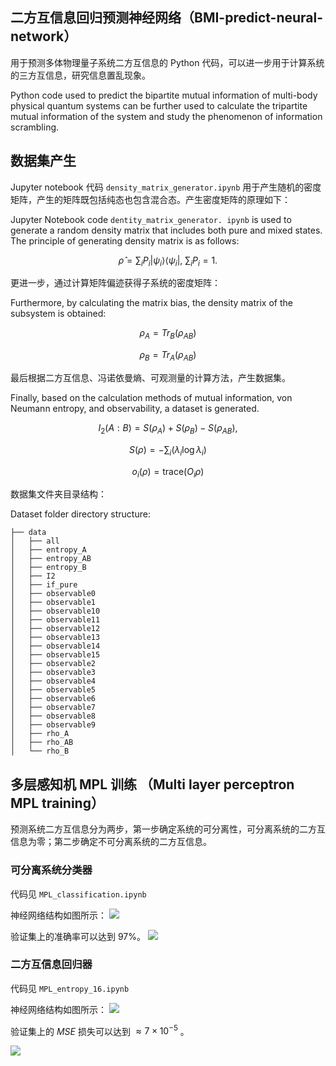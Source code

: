 ##  二方互信息回归预测神经网络（BMI-predict-neural-network）

用于预测多体物理量子系统二方互信息的 Python 代码，可以进一步用于计算系统的三方互信息，研究信息置乱现象。

Python code used to predict the bipartite mutual information of multi-body physical quantum systems can be further used to calculate the tripartite mutual information of the system and study the phenomenon of information scrambling.

## 数据集产生

Jupyter notebook 代码  ```density_matrix_generator.ipynb``` 用于产生随机的密度矩阵，产生的矩阵既包括纯态也包含混合态。产生密度矩阵的原理如下：

Jupyter Notebook code ``` dentity_matrix_generator. ipynb ``` is used to generate a random density matrix that includes both pure and mixed states. The principle of generating density matrix is as follows:

$$\hat{\rho}=\sum_i P_i|\psi_i\rangle\langle\psi_i|,~\sum_i P_i =1.$$

更进一步，通过计算矩阵偏迹获得子系统的密度矩阵：

Furthermore, by calculating the matrix bias, the density matrix of the subsystem is obtained:

$$\rho_A=Tr_B(\rho_{AB})$$

$$\rho_B=Tr_A(\rho_{AB})$$
<!-- $$\mathrm{Tr}_B(C)=\sum_{i=0}^{n-1}(I_n\otimes \langle i|)C(I_n\otimes|i\rangle)$$


$$\mathrm{Tr}_A(C)=\sum_{i=0}^{n-1}\left( \langle i|\otimes I_n\right)C(|i \rangle\otimes I_n)$$ -->

最后根据二方互信息、冯诺依曼熵、可观测量的计算方法，产生数据集。

Finally, based on the calculation methods of mutual information, von Neumann entropy, and observability, a dataset is generated.

$$I_2(A:B)=S\left(\rho_A\right)+S\left(\rho_B\right)-S\left(\rho_{AB}\right),$$

$$S\left(\rho\right)=-\sum_i\left(\lambda_i\log\lambda_i\right)$$

$$o_i(\rho)=\mathrm{trace}(O_i\rho)$$

数据集文件夹目录结构：

Dataset folder directory structure:


```
├── data
│   ├── all
│   ├── entropy_A
│   ├── entropy_AB
│   ├── entropy_B
│   ├── I2
│   ├── if_pure
│   ├── observable0
│   ├── observable1
│   ├── observable10
│   ├── observable11
│   ├── observable12
│   ├── observable13
│   ├── observable14
│   ├── observable15
│   ├── observable2
│   ├── observable3
│   ├── observable4
│   ├── observable5
│   ├── observable6
│   ├── observable7
│   ├── observable8
│   ├── observable9
│   ├── rho_A
│   ├── rho_AB
│   └── rho_B
```

## 多层感知机 MPL 训练 （Multi layer perceptron MPL training）

预测系统二方互信息分为两步，第一步确定系统的可分离性，可分离系统的二方互信息为零；第二步确定不可分离系统的二方互信息。

### 可分离系统分类器

代码见 ```MPL_classification.ipynb```

神经网络结构如图所示：
![](https://img2.imgtp.com/2024/05/20/pg404N3G.png)

验证集上的准确率可以达到 97%。
![](https://img2.imgtp.com/2024/05/20/G7DBKWKs.png)

### 二方互信息回归器

代码见 ```MPL_entropy_16.ipynb```

神经网络结构如图所示：
![](https://img2.imgtp.com/2024/05/20/9jpin4x0.png)

验证集上的 $MSE$ 损失可以达到 $\approx 7\times 10^{-5}$ 。

![](https://img2.imgtp.com/2024/05/20/765oqUio.png)

